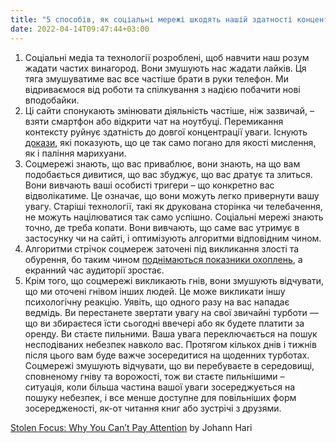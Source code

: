 ```yaml
---
title: "5 способів, як соціальні мережі шкодять нашій здатності концентрувати увагу"
date: 2022-04-14T09:47:44+03:00
---
```


1. Соціальні медіа та технології розроблені, щоб навчити наш розум жадати частих винагород. Вони змушують нас жадати лайків. Ця тяга змушуватиме вас все частіше брати в руки телефон. Ми відриваємося від роботи та спілкування з надією побачити нові вподобайки.
2. Ці сайти спонукають змінювати діяльність частіше, ніж зазвичай, – взяти смартфон або відкрити чат на ноутбуці. Перемикання контексту руйнує здатність до довгої концентрації уваги. Існують [докази](/writing/peremykannya-kontekstu/), які показують, що це так само погано для якості мислення, як і паління марихуани.
3. Соцмережі знають, що вас приваблює, вони знають, на що вам подобається дивитися, що вас збуджує, що вас дратує та злиться. Вони вивчають ваші особисті тригери – що конкретно вас відволікатиме. Це означає, що вони можуть легко привернути вашу увагу. Старіші технології, такі як друкована сторінка чи телебачення, не можуть націлюватися так само успішно. Соціальні мережі знають точно, де треба копати. Вони вивчають, що саме вас утримує в застосунку чи на сайті, і оптимізують алгоритми відповідним чином.
4. Алгоритми стрічок соцмереж заточені під викликання злості та обурення, бо таким чином [поднімаються показники охоплень](/writing/laiku-ta-poshyrennya/), а екранний час аудиторії зростає. 
5. Крім того, що соцмережі викликають гнів, вони змушують відчувати, що ми оточені гнівом інших людей. Це може викликати іншу психологічну реакцію. Уявіть, що одного разу на вас нападає ведмідь. Ви перестанете звертати увагу на свої звичайні турботи — що ви збираєтеся їсти сьогодні ввечері або як будете платити за оренду. Ви стаєте пильними. Ваша увага переключається на пошук несподіваних небезпек навколо вас. Протягом кількох днів і тижнів після цього вам буде важче зосередитися на щоденних турботах. Соцмережі змушують відчувати, що ви перебуваєте в середовищі, сповненому гніву та ворожості, тож ви стаєте пильнішими – ситуація, коли більша частина вашої уваги зосереджується на пошуку небезпек, і все менше доступне для повільніших форм зосередженості, як-от читання книг або зустрічі з друзями.

[Stolen Focus: Why You Can’t Pay Attention](https://www.goodreads.com/book/show/57933306-stolen-focus) by Johann Hari
